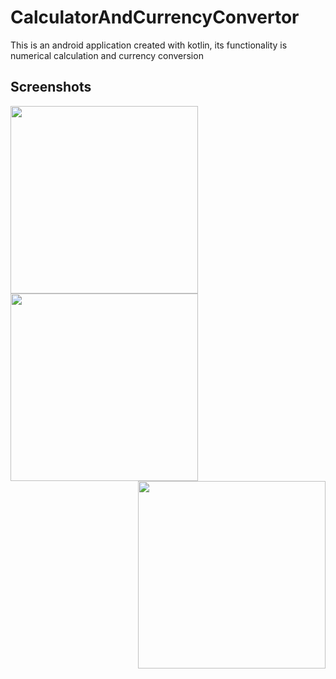 # CalculatorAndCurrencyConvertor
This is an android application created with kotlin, its functionality is numerical calculation and currency conversion

## Screenshots
<image align="left" width="300" src="./Screenshots/calculator.jpg">

<image align="center" width="300" src="./Screenshots/currency_convertor.jpg">

<image align="right" width="300" src="./Screenshots/country_selector.jpg">
